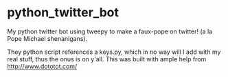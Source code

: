 python_twitter_bot
==================

My python twitter bot using tweepy to make a faux-pope on twitter! (a la Pope Michael shenanigans).

They python script references a keys.py, which in no way will I add with my real stuff, thus the onus is on y'all. 
This was built with ample help from http://www.dototot.com/
